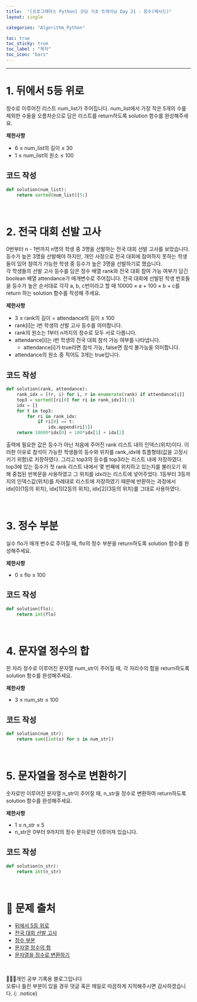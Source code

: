 ```yaml
---
title:  "[프로그래머스 Python] 코딩 기초 트레이닝 Day 21 - 함수(메서드)"
layout: single

categories: "Algorithm_Python"

toc: true
toc_sticky: true
toc_label : "목차"
toc_icon: "bars"
---
```


***

# 1. 뒤에서 5등 위로
정수로 이루어진 리스트 num_list가 주어집니다. num_list에서 가장 작은 5개의 수를 제외한 수들을 오름차순으로 담은 리스트를 return하도록 solution 함수를 완성해주세요.

**제한사항**
- 6 ≤ num_list의 길이 ≤ 30
- 1 ≤ num_list의 원소 ≤ 100

## 코드 작성
```python
def solution(num_list):
    return sorted(num_list)[5:]
```

<br>

# 2. 전국 대회 선발 고사
0번부터 n - 1번까지 n명의 학생 중 3명을 선발하는 전국 대회 선발 고사를 보았습니다. 등수가 높은 3명을 선발해야 하지만, 개인 사정으로 전국 대회에 참여하지 못하는 학생들이 있어 참여가 가능한 학생 중 등수가 높은 3명을 선발하기로 했습니다.<br>
각 학생들의 선발 고사 등수를 담은 정수 배열 rank와 전국 대회 참여 가능 여부가 담긴 boolean 배열 attendance가 매개변수로 주어집니다. 전국 대회에 선발된 학생 번호들을 등수가 높은 순서대로 각각 a, b, c번이라고 할 때 10000 × a + 100 × b + c를 return 하는 solution 함수를 작성해 주세요.

**제한사항**
- 3 ≤ rank의 길이 = attendance의 길이 ≤ 100
- rank[i]는 i번 학생의 선발 고사 등수를 의미합니다.
- rank의 원소는 1부터 n까지의 정수로 모두 서로 다릅니다.
- attendance[i]는 i번 학생의 전국 대회 참석 가능 여부를 나타냅니다.
  - attendance[i]가 true라면 참석 가능, false면 참석 불가능을 의미합니다.
- attendance의 원소 중 적어도 3개는 true입니다.

## 코드 작성
```python
def solution(rank, attendance):
    rank_idx = [(r, i) for i, r in enumerate(rank) if attendance[i]]
    top3 = sorted([ri[0] for ri in rank_idx])[:3]
    idx = []
    for t in top3:
        for ri in rank_idx:
            if ri[0] == t:
                idx.append(ri[1])
    return 10000*idx[0] + 100*idx[1] + idx[2]
```

출력에 필요한 값은 등수가 아닌 처음에 주어진 rank 리스트 내의 인덱스(위치)이다. 이러한 이유로 참석이 가능한 학생들의 등수와 위치를 rank_idx에 튜플형태(값을 고정시키기 위함)로 저장하였다. 그리고 top3의 등수를 top3라는 리스트 내에 저장하였다. top3에 있는 등수가 첫 rank 리스트 내에서 몇 번째에 위치하고 있는지를 불러오기 위해 중첩된 반복문을 사용하였고 그 위치를 idx라는 리스트에 넣어주었다. 1등부터 3등까지의 인덱스값(위치)를 차례대로 리스트에 저장하였기 때문에 반환하는 과정에서 idx[0](1등의 위치), idx[1](2등의 위치), idx[2](3등의 위치)를 그대로 사용하였다.

<br>

# 3. 정수 부분
실수 flo가 매개 변수로 주어질 때, flo의 정수 부분을 return하도록 solution 함수를 완성해주세요.

**제한사항**
- 0 ≤ flo ≤ 100

## 코드 작성
```python
def solution(flo):
    return int(flo)
```

<br>

# 4. 문자열 정수의 합
한 자리 정수로 이루어진 문자열 num_str이 주어질 때, 각 자리수의 합을 return하도록 solution 함수를 완성해주세요.

**제한사항**
- 3 ≤ num_str ≤ 100

## 코드 작성
```python
def solution(num_str):
    return sum([int(s) for s in num_str])
```

<br>

# 5. 문자열을 정수로 변환하기
숫자로만 이루어진 문자열 n_str이 주어질 때, n_str을 정수로 변환하여 return하도록 solution 함수를 완성해주세요.

**제한사항**
- 1 ≤ n_str ≤ 5
- n_str은 0부터 9까지의 정수 문자로만 이루어져 있습니다.

## 코드 작성
```python
def solution(n_str):
    return int(n_str)
```

<br>

# 📍 문제 출처
- [뒤에서 5등 위로](https://school.programmers.co.kr/learn/courses/30/lessons/181852)
- [전국 대회 선발 고사](https://school.programmers.co.kr/learn/courses/30/lessons/181851)
- [정수 부분](https://school.programmers.co.kr/learn/courses/30/lessons/181850)
- [문자열 정수의 합](https://school.programmers.co.kr/learn/courses/30/lessons/181849)
- [문자열을 정수로 변환하기](https://school.programmers.co.kr/learn/courses/30/lessons/181848)

<br>

👩🏻‍💻개인 공부 기록용 블로그입니다
<br>오류나 틀린 부분이 있을 경우 댓글 혹은 메일로 따끔하게 지적해주시면 감사하겠습니다.
{: .notice}